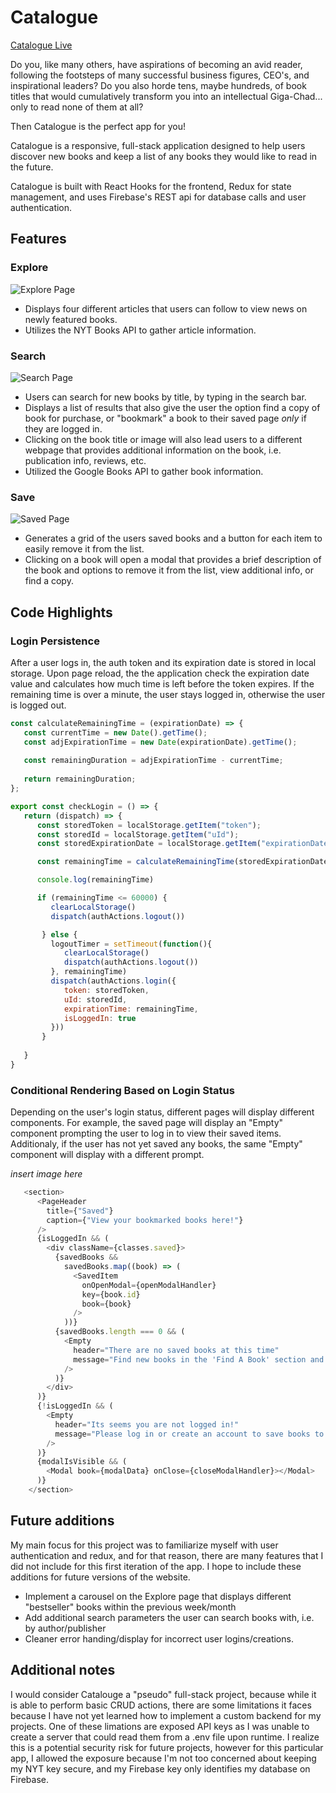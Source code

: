 # Catalogue

[Catalogue Live](silly-euler-e12333.netlify.app)


Do you, like many others, have aspirations of becoming an avid reader, following the footsteps of many successful business figures, CEO's, and inspirational leaders? Do you also horde tens, maybe hundreds, of book titles that would cumulatively transform you into an intellectual Giga-Chad... only to read none of them at all? 

Then Catalogue is the perfect app for you!

Catalogue is a responsive, full-stack application designed to help users discover new books and keep a list of any books they would like to read in the future. 

Catalogue is built with React Hooks for the frontend, Redux for state management, and uses Firebase's REST api for database calls and user authentication.

## Features

### Explore
![Explore Page](https://res.cloudinary.com/dj9ptprsb/image/upload/w_900,c_scale/v1632761480/Catalogue_Screenshot_depwqv.png)
* Displays four different articles that users can follow to view news on newly featured books. 
* Utilizes the NYT Books API to gather article information.

### Search
![Search Page](https://res.cloudinary.com/dj9ptprsb/image/upload/w_900,c_scale/v1632761480/Catalogue_Search_in4krb.png)
* Users can search for new books by title, by typing in the search bar. 
* Displays a list of results that also give the user the option find a copy of book for purchase, or "bookmark" a book to their saved page *only* if they are logged in. 
* Clicking on the book title or image will also lead users to a different webpage that provides additional information on the book, i.e. publication info, reviews, etc. 
* Utilized the Google Books API to gather book information.

### Save 
![Saved Page](https://res.cloudinary.com/dj9ptprsb/image/upload/w_900,c_scale/v1632761480/Catalogue_Saved_2_vamhxk.png)
* Generates a grid of the users saved books and a button for each item to easily remove it from the list.
* Clicking on a book will open a modal that provides a brief description of the book and options to remove it from the list, view additional info, or find a copy. 

## Code Highlights

### Login Persistence
After a user logs in, the auth token and its expiration date is stored in local storage. Upon page reload, the the application check the expiration date value and calculates how much time is left before the token expires. If the remaining time is over a minute, the user stays logged in, otherwise the user is logged out. 

```javascript 
const calculateRemainingTime = (expirationDate) => {
   const currentTime = new Date().getTime();
   const adjExpirationTime = new Date(expirationDate).getTime();
 
   const remainingDuration = adjExpirationTime - currentTime;
 
   return remainingDuration;
};

export const checkLogin = () => {
   return (dispatch) => {
      const storedToken = localStorage.getItem("token");
      const storedId = localStorage.getItem("uId");
      const storedExpirationDate = localStorage.getItem("expirationDate");

      const remainingTime = calculateRemainingTime(storedExpirationDate);

      console.log(remainingTime)

      if (remainingTime <= 60000) {
         clearLocalStorage()
         dispatch(authActions.logout())

       } else {
         logoutTimer = setTimeout(function(){
            clearLocalStorage()
            dispatch(authActions.logout())
         }, remainingTime)
         dispatch(authActions.login({
            token: storedToken,
            uId: storedId,
            expirationTime: remainingTime,
            isLoggedIn: true
         }))
       }
       
   }
}
```

### Conditional Rendering Based on Login Status
Depending on the user's login status, different pages will display different components. For example, the saved page will display an "Empty" component prompting the user to log in to view their saved items. Additionaly, if the user has not yet saved any books, the same "Empty" component will display with a different prompt. 

*insert image here*

```javascript
   <section>
      <PageHeader
        title={"Saved"}
        caption={"View your bookmarked books here!"}
      />
      {isLoggedIn && (
        <div className={classes.saved}>
          {savedBooks &&
            savedBooks.map((book) => (
              <SavedItem
                onOpenModal={openModalHandler}
                key={book.id}
                book={book}
              />
            ))}
          {savedBooks.length === 0 && (
            <Empty
              header="There are no saved books at this time"
              message="Find new books in the 'Find A Book' section and bookmark any that you would like to read in the future :)"
            />
          )}
        </div>
      )}
      {!isLoggedIn && (
        <Empty
          header="Its seems you are not logged in!"
          message="Please log in or create an account to save books to your library"
        />
      )}
      {modalIsVisible && (
        <Modal book={modalData} onClose={closeModalHandler}></Modal>
      )}
    </section>
```

## Future additions
My main focus for this project was to familiarize myself with user authentication and redux, and for that reason, there are many features that I did not include for this first iteration of the app. I hope to include these additions for future versions of the website. 

* Implement a carousel on the Explore page that displays different "bestseller" books within the previous week/month
* Add additional search parameters the user can search books with, i.e. by author/publisher
* Cleaner error handing/display for incorrect user logins/creations. 

## Additional notes
I would consider Catalouge a "pseudo" full-stack project, because while it is able to perform basic CRUD actions, there are some limitations it faces because I have not yet learned how to implement a custom backend for my projects. One of these limations are exposed API keys as I was unable to create a server that could read them from a .env file upon runtime. I realize this is a potential security risk for future projects, however for this particular app, I allowed the exposure because I'm not too concerned about keeping my NYT key secure, and my Firebase key only identifies my database on Firebase.
